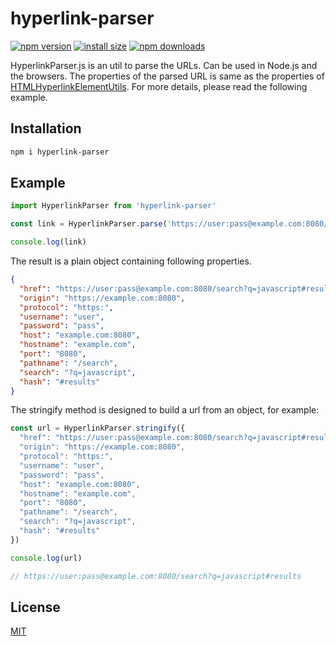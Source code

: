 # hyperlink-parser

[![npm version](https://img.shields.io/npm/v/hyperlink-parser.svg)](https://www.npmjs.com/package/hyperlink-parser)
[![install size](https://packagephobia.now.sh/badge?p=hyperlink-parser)](https://packagephobia.now.sh/result?p=hyperlink-parser)
[![npm downloads](https://img.shields.io/npm/dm/hyperlink-parser.svg)](http://npm-stat.com/charts.html?package=hyperlink-parser)

HyperlinkParser.js is an util to parse the URLs. Can be used in Node.js and the browsers. The properties of the parsed URL is same as the properties of [HTMLHyperlinkElementUtils](https://developer.mozilla.org/en-US/docs/Web/API/HTMLHyperlinkElementUtils#Properties). For more details, please read the following example.

## Installation

```sh
npm i hyperlink-parser
```

## Example

```js
import HyperlinkParser from 'hyperlink-parser'

const link = HyperlinkParser.parse('https://user:pass@example.com:8080/search?q=javascript#results")

console.log(link)
```

The result is a plain object containing following properties.

```json
{
  "href": "https://user:pass@example.com:8080/search?q=javascript#results",
  "origin": "https://example.com:8080",
  "protocol": "https:",
  "username": "user",
  "password": "pass",
  "host": "example.com:8080",
  "hostname": "example.com",
  "port": "8080",
  "pathname": "/search",
  "search": "?q=javascript",
  "hash": "#results"
}
```

The stringify method is designed to build a url from an object, for example:

```js
const url = HyperlinkParser.stringify({
  "href": "https://user:pass@example.com:8080/search?q=javascript#results",
  "origin": "https://example.com:8080",
  "protocol": "https:",
  "username": "user",
  "password": "pass",
  "host": "example.com:8080",
  "hostname": "example.com",
  "port": "8080",
  "pathname": "/search",
  "search": "?q=javascript",
  "hash": "#results"
})

console.log(url)

// https://user:pass@example.com:8080/search?q=javascript#results
```

## License

[MIT](./LICENSE "MIT License")
